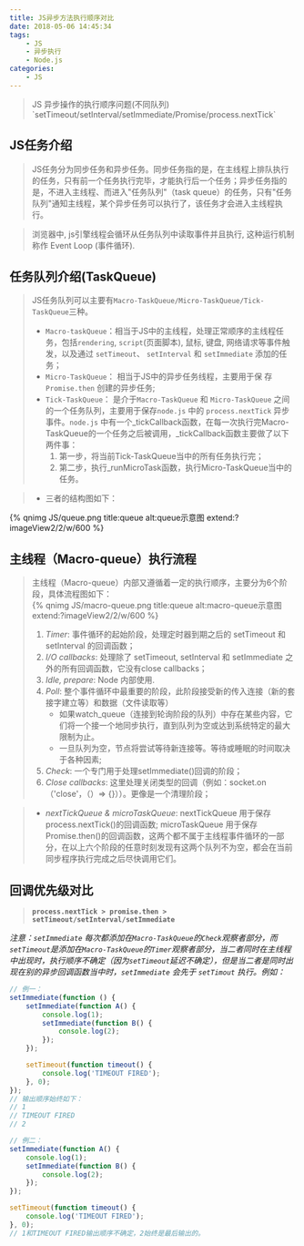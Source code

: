 ```yaml
---
title: JS异步方法执行顺序对比
date: 2018-05-06 14:45:34
tags:
    - JS
    - 异步执行
    - Node.js
categories:
    - JS
---
```



<blockquote class="blockquote-center">JS 异步操作的执行顺序问题(不同队列)
    `setTimeout/setInterval/setImmediate/Promise/process.nextTick`
</blockquote>

<!--more-->

## JS任务介绍
> JS任务分为同步任务和异步任务。同步任务指的是，在主线程上排队执行的任务，只有前一个任务执行完毕，才能执行后一个任务；异步任务指的是，不进入主线程、而进入"任务队列"（task queue）的任务，只有"任务队列"通知主线程，某个异步任务可以执行了，该任务才会进入主线程执行。

> 浏览器中, js引擎线程会循环从任务队列中读取事件并且执行, 这种运行机制称作 Event Loop (事件循环).

## 任务队列介绍(TaskQueue)
> JS任务队列可以主要有`Macro-TaskQueue/Micro-TaskQueue/Tick-TaskQueue`三种。
> * `Macro-taskQueue`：相当于JS中的主线程，处理正常顺序的主线程任务，包括`rendering`, `script`(页面脚本), 鼠标, 键盘, 网络请求等事件触发，以及通过 `setTimeout`、 `setInterval` 和 `setImmediate` 添加的任务；
> * `Micro-TaskQueue`： 相当于JS中的异步任务线程，主要用于保 存`Promise.then` 创建的异步任务;
> * `Tick-TaskQueue`： 是介于`Macro-TaskQueue` 和 `Micro-TaskQueue` 之间的一个任务队列，主要用于保存`node.js` 中的 `process.nextTick` 异步事件。`node.js` 中有一个_tickCallback函数，在每一次执行完Macro-TaskQueue的一个任务之后被调用，_tickCallback函数主要做了以下两件事：
>   1. 第一步，将当前Tick-TaskQueue当中的所有任务执行完；
>   2. 第二步，执行_runMicroTask函数，执行Micro-TaskQueue当中的任务。

> * 三者的结构图如下：

{% qnimg JS/queue.png title:queue alt:queue示意图 extend:?imageView2/2/w/600 %}

## 主线程（Macro-queue）执行流程
> 主线程（Macro-queue）内部又遵循着一定的执行顺序，主要分为6个阶段，具体流程图如下：<br>
> {% qnimg JS/macro-queue.png title:queue alt:macro-queue示意图 extend:?imageView2/2/w/600 %}
> 1. *Timer*: 事件循环的起始阶段，处理定时器到期之后的 setTimeout 和 setInterval 的回调函数；
> 2. *I/O callbacks*: 处理除了 setTimeout, setInterval 和 setImmediate 之外的所有回调函数，它没有close callbacks； 
> 3. *Idle, prepare*: Node 内部使用. 
> 4. *Poll*: 整个事件循环中最重要的阶段，此阶段接受新的传入连接（新的套接字建立等）和数据（文件读取等） 
>       * 如果watch_queue（连接到轮询阶段的队列）中存在某些内容，它们将一个接一个地同步执行，直到队列为空或达到系统特定的最大限制为止。
>       * 一旦队列为空，节点将尝试等待新连接等。等待或睡眠的时间取决于各种因素;
> 5. *Check*: 一个专门用于处理setImmediate()回调的阶段；
> 6. *Close callbacks*: 这里处理关闭类型的回调（例如：socket.on（'close'，（）=> {}））。更像是一个清理阶段； 

> * *nextTickQueue & microTaskQueue*: nextTickQueue 用于保存 process.nextTick()的回调函数; microTaskQueue 用于保存Promise.then()的回调函数，这两个都不属于主线程事件循环的一部分，在以上六个阶段的任意时刻发现有这两个队列不为空，都会在当前同步程序执行完成之后尽快调用它们。


## 回调优先级对比
> **`process.nextTick > promise.then > setTimeout/setInterval/setImmediate`**

*注意：`setImmediate` 每次都添加在`Macro-TaskQueue`的`Check`观察者部分，而`setTimeout`是添加在`Macro-TaskQueue`的`Timer`观察者部分，当二者同时在主线程中出现时，执行顺序不确定（因为`setTimeout`延迟不确定），但是当二者是同时出现在别的异步回调函数当中时，`setImmediate` 会先于 `setTimout` 执行。例如：*

```javascript
// 例一：
setImmediate(function () {
    setImmediate(function A() {
        console.log(1);
        setImmediate(function B() {
            console.log(2);
        });
    });

    setTimeout(function timeout() {
        console.log('TIMEOUT FIRED');
    }, 0);
});
// 输出顺序始终如下：
// 1
// TIMEOUT FIRED
// 2
```
```javascript
// 例二：
setImmediate(function A() {
    console.log(1);
    setImmediate(function B() {
        console.log(2);
    });
});

setTimeout(function timeout() {
    console.log('TIMEOUT FIRED');
}, 0);
// 1和TIMEOUT FIRED输出顺序不确定，2始终是最后输出的。
```